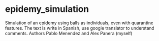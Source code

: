 # epidemy_simulation
Simulation of an epidemy using balls as individuals, even with quarantine features.
The text is write in Spanish, use google translator to understand comments.
Authors Pablo Menendez and Alex Panera (myself)
